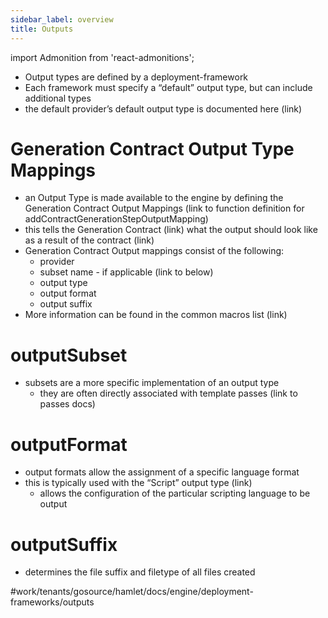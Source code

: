 ```yaml
---
sidebar_label: overview
title: Outputs
---
```

import Admonition from 'react-admonitions';

* Output types are defined by a deployment-framework
* Each framework must specify a “default” output type, but can include additional types
* the default provider’s default output type is documented here (link)

# Generation Contract Output Type Mappings
* an Output Type is made available to the engine by defining the Generation Contract Output Mappings (link to function definition for addContractGenerationStepOutputMapping)
* this tells the Generation Contract (link) what the output should look like as a result of the contract (link)
* Generation Contract Output mappings consist of the following:
	* provider
	* subset name - if applicable (link to below)
	* output type
	* output format
	* output suffix
* More information can be found in the common macros list (link)

# outputSubset
* subsets are a more specific implementation of an output type
	* they are often directly associated with template passes (link to passes docs)

# outputFormat
* output formats allow the assignment of a specific language format
* this is typically used with the “Script” output type (link) 
	* allows the configuration of the particular scripting language to be output

# outputSuffix
* determines the file suffix and filetype of all files created 


#work/tenants/gosource/hamlet/docs/engine/deployment-frameworks/outputs